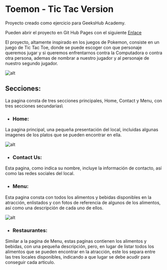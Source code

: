 # Toemon - Tic Tac Version

Proyecto creado como ejercicio para GeeksHub Academy.

Pueden abrir el proyecto en Git Hub Pages con el siguiente [Enlace](https://wilberev.github.io/Proyecto-2---Menu-Restaurante/)

El proyecto, altamente inspirado en los juegos de Pokemon, consiste en un juego de Tic Tac Toe, donde se puede escoger con que personaje queremos jugar y si queremos enfrentarnos contra la Computadora o contra otra persona, ademas de nombrar a nuestro jugador y al personaje de nuestro segundo jugador.

![alt](img/preview.webp)


## Secciones:

La pagina consta de tres secciones principales, Home, Contact y Menu, con tres secciones secundarias\

 * ### Home:

La pagina principal, una pequeña presentación del local, incluidas algunas imagenes de los platos que se pueden encontrar en ella.

![alt](img/cellPreview.jpeg)

 * ### Contact Us:
 
Esta pagina, como indica su nombre, incluye la información de contacto, así como las redes sociales del local.

 * ### Menu:
 
Esta pagina consta con todos los alimentos y bebidas disponibles en la atracción, enlistados y con fotos de referencia de algunos de los alimentos, así como una descripción de cada uno de ellos.

![alt](img/preview2.webp)

 * ### Restaurantes:
 
Similar a la pagina de Menu, estas paginas contienen los alimentos y bebidas, con una pequeña descripción, pero, en lugar de listar todos los alimentos que se pueden encontrar en la atracción, este los separa entre las tres locales disponibles, indicando a que lugar se debe acudir para conseguir cada articulo.